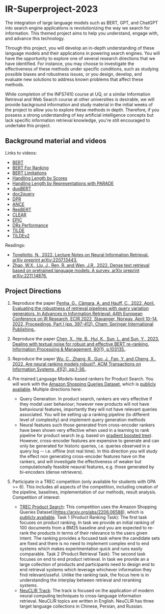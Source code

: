 # IR-Superproject-2023

The integration of large language models such as BERT, GPT, and ChatGPT into search engine applications is revolutionizing the way we search for information. This themed project aims to help you understand, engage with, and advance this technology.

Through this project, you will develop an in-depth understanding of these language models and their applications in powering search engines. You will have the opportunity to explore one of several research directions that we have identified. For instance, you may choose to investigate the effectiveness of these methods under specific conditions, such as studying possible biases and robustness issues, or you design, develop, and evaluate new solutions to address known problems that affect these methods.

While completion of the INFS7410 course at UQ, or a similar Information Retrieval and Web Search course at other universities is desirable, we will provide background information and study material in the initial weeks of the project to allow you to explore these methods in depth. Therefore, if you possess a strong understanding of key artificial intelligence concepts but lack specific information retrieval knowledge, you're still encouraged to undertake this project.


## Background material and videos

Links to videos:

- [BERT](https://youtu.be/pkHVCi973Wk)
- [BERT For Ranking](https://youtu.be/9sf9OCEHISI)
- [BERT Limitations](https://youtu.be/eamJUeYKUoY)
- [Handling Length by Scores](https://youtu.be/WgAwAqyERVs)
- [Handling Length by Representations with PARADE](https://youtu.be/9LZUL5M5cdI)
- [duoBERT](https://youtu.be/MuPWwAKPNVY)
- [doc2query](https://youtu.be/pJWK6DztaZg)
- [DPR](https://youtu.be/qLWa4pxfsiU)
- [ANCE](https://youtu.be/mT-I9DMiMRo)
- [RepBERT](https://youtu.be/AKpg3FVUTD8)
- [CLEAR](https://youtu.be/OB87Af3PPK8)
- [EPIC](https://youtu.be/6YNldDe1dBk)
- [DRs Performance](https://youtu.be/oMCJDBs81Og)
- [TILDE](https://youtu.be/BZCkf2QV07Q)
- [TILDEv2](https://youtu.be/BSxqIPeeLrU)

Readings:

- [Tonellotto, N., 2022. Lecture Notes on Neural Information Retrieval. arXiv preprint arXiv:2207.13443.](https://arxiv.org/pdf/2207.13443.pdf)
- [Zhao, W.X., Liu, J., Ren, R. and Wen, J.R., 2022. Dense text retrieval based on pretrained language models: A survey. arXiv preprint arXiv:2211.14876.](https://arxiv.org/pdf/2211.14876)



## Project Directions

1. Reproduce the paper [Penha, G., Câmara, A. and Hauff, C., 2022, April. Evaluating the robustness of retrieval pipelines with query variation generators. In Advances in Information Retrieval: 44th European Conference on IR Research, ECIR 2022, Stavanger, Norway, April 10–14, 2022, Proceedings, Part I (pp. 397-412). Cham: Springer International Publishing.](https://arxiv.org/pdf/2111.13057).

2. Reproduce the paper [Chen, X., He, B., Hui, K., Sun, L. and Sun, Y., 2023. Dealing with textual noise for robust and effective BERT re-ranking. Information Processing & Management, 60(1), p.103135.](https://www.sciencedirect.com/science/article/pii/S0306457322002369).

3. Reproduce the paper [Wu, C., Zhang, R., Guo, J., Fan, Y. and Cheng, X., 2022. Are neural ranking models robust?. ACM Transactions on Information Systems, 41(2), pp.1-36.](https://dl.acm.org/doi/pdf/10.1145/3534928).

4. Pre-trained Language Models-based rankers for Product Search. You will work with the [Amazon Shopping Queries Dataset](https://arxiv.org/abs/2206.06588), which is [publicly available](https://github.com/amazon-science/esci-data). Multiple directions here:
    - Query Generation. In product search, rankers are very effective if they model user behaviour; however new products will not have behavioural features, importantly they will not have relevant queries associated. You will be setting up a ranking pipeline (to different level of complexity) and implement query generation methods
    - Neural features such those generated from cross-encoder rankers have been shown very effective when used in a learning to rank pipeline for product search (e.g. based on [gradient boosted tree](https://link.springer.com/article/10.1007/s10791-009-9112-1)). However, cross-encoder features are expensive to generate and can only be generated for historic queries, i.e. queries observed in a query log -- i.e. offline (not real time). In this direction you will study the effect non generating cross-encoder features have on the rankers, and will investigate the effectiveness of weaker but computationally feasible neaural features, e.g. those generated by bi-encoders (dense retrievers). 

5. Participate in a TREC competition (only available for students with GPA >= 6). This includes all aspects of the competition, including creation of the pipeline, baselines, implementation of our methods, result analysis. Competition of interest:
    - [TREC Product Search](https://trec-product-search.github.io/): This competition uses the Amazon Shopping Queries Dataset](https://arxiv.org/abs/2206.06588), which is [publicly available](https://github.com/amazon-science/esci-data). Task 1 (Product Ranking Task): The first task focuses on product ranking. In task we provide an initial ranking of 100 documents from a BM25 baseline and you are expected to re-rank the products in terms of their relevance to the users given intent. The ranking provides a focused task where the candidate sets are fixed and there is no need to implement complex end to end systems which makes experimentation quick and runs easily comparable. Task 2 (Product Retrieval Task): The second task focuses on end to end product retrieval. In task we provide an a large collection of products and participants need to design end to end retrieval systems which leverage whichever information they find relevant/useful. Unlike the ranking task, the focus here is in understanding the interplay between retrieval and reranking systems.
    - [NeuCLIR Track](https://neuclir.github.io/): The track is focused on the application of modern neural computing techniques to cross-language information retrieval. NeuCLIR topics are written in English. NeuCLIR has three target language collections in Chinese, Persian, and Russian.
